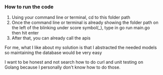 ### How to run the code
1. Using your command line or terminal, cd to this folder path
2. Once the command line or terminal is already showing the folder path on the left of the blinking under score symbol(_), type in go run main.go then hit enter
3. After that, you can already call the apis 

For me, what I like about my solution is that I abstracted the needed models so maintaining the database would be very easy

I want to be honest and not search how to do curl and unit testing on Golang because I personally don't know how to do those.